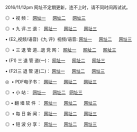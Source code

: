2016/11/12pm 网址不定期更新，连不上时，请不同时间再试试。
<p>◎   • 视 频： 
<a href="http://zi.zneth.com/tv/" target="_blank">网址一</a> 　 
<a href="http://zi.zneth.com/9018.html" target="_blank">网址二</a> 　 
<a href="http://zi.zneth.com/9449.html" target="_blank">网址三</a></p>
<p>◎   • 九 评.三 退：  
<a href="http://zi.zneth.com/tt/" target="_blank">网址一</a> 　 
<a href="http://zi.zneth.com/v2/" target="_blank">网址二</a> 　 
<a href="http://zi.zneth.com/t/" target="_blank">网址三</a> 　</p>
<p>  • (E2_视频/语音)《九 评》视频/语音: 
<a href="http://zi.zneth.com/7738.html" target="_blank">网址一</a> 　 
<a href="http://zi.zneth.com/7614.html" target="_blank">网址二</a> 　 
<a href="http://zi.zneth.com/7633.html" target="_blank">网址三</a></p>
<p>◎   • 三 退 管 道...退 党 网：  
<a href="http://zi.zneth.com/go/8/" target="_blank">网址一</a> 　 
<a href="http://zi.zneth.com/go/8/" target="_blank">网址二</a> 　 
<a href="http://zi.zneth.com/go/8/" target="_blank">网址三</a></p>
<p>  • (F1) 三 退 管 道(一)： 
<a href="http://zi.zneth.com/dd/" target="_blank">网址一</a> 　 
<a href="http://zi.zneth.com/dd/" target="_blank">网址二</a> 　 
<a href="http://zi.zneth.com/dd/" target="_blank">网址三</a></p>
<p>  • (F2)三 退 管 道(二)： 
<a href="http://zi.zneth.com/d/" target="_blank">网址一</a> 　 
<a href="http://zi.zneth.com/d/" target="_blank">网址二</a> 　 
<a href="http://zi.zneth.com/d/" target="_blank">网址三</a></p>
<p>◎   • PDF电子书：  
<a href="http://zi.zneth.com/p/" target="_blank">网址一</a> 　 
<a href="http://zi.zneth.com/p/" target="_blank">网址二</a> 　 
<a href="http://zi.zneth.com/p/" target="_blank">网址三</a></p>
<p>◎ </span>  •  小 站：  
<a href="http://zi.zneth.com/" target="_blank">网址一</a> 　 
<a href="http://zi.zneth.com/" target="_blank">网址二</a>   
<a href="http://zi.zneth.com/" target="_blank">网址三</a></p>
<p>◎  • 翻 墙 软 件 ：  
<a href="http://zi.zneth.com/ff/" target="_blank">网址一</a> 　 
<a href="http://zi.zneth.com/ff/" target="_blank">网址二</a> 　 
<a href="http://zi.zneth.com/ff/" target="_blank">网址三</a></p>
<p>◎ </span>  • 每 日 新 闻：  
<a href="http://zi.zneth.com/day/" target="_blank">网址一</a> 　 
<a href="http://zi.zneth.com/day/" target="_blank">网址二</a> 　 
<a href="http://zi.zneth.com/day/" target="_blank">网址三</a></p>
<p>◎ </span>  • 短 波 分 享：  
<a href="http://zi.zneth.com/h/" target="_blank">网址一</a> 　 
<a href="http://zi.zneth.com/h/" target="_blank">网址二</a> 　 
<a href="http://zi.zneth.com/h/" target="_blank">网址三</a></p>
